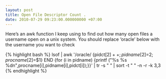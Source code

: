 ```yaml
---
layout: post
title: Open File Descriptor Count .
date: 2010-07-29 09:23:00.000000000 +07:00
---
```


Here&rsquo;s an awk function I keep using to find out how many open files a
username open on a unix system. You should replace &lsquo;oracle&rsquo; below with the username you want to check

{% highlight bash %}
lsof | awk '/oracle/ {pidct[$2]++;pidname[$2]=$2;procname[$2]=$1} END {for (i in pidname) {printf (&quot;%s %s %dn&quot;,procname[i],pidname[i],pidct[i]);}}' | tr -s &quot; &quot; | sort -t &quot; &quot; -n -r -k 3,3
{% endhighlight %}
  
